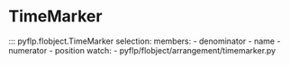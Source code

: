 # TimeMarker

::: pyflp.flobject.TimeMarker
    selection:
      members:
        - denominator
        - name
        - numerator
        - position
    watch:
      - pyflp/flobject/arrangement/timemarker.py
